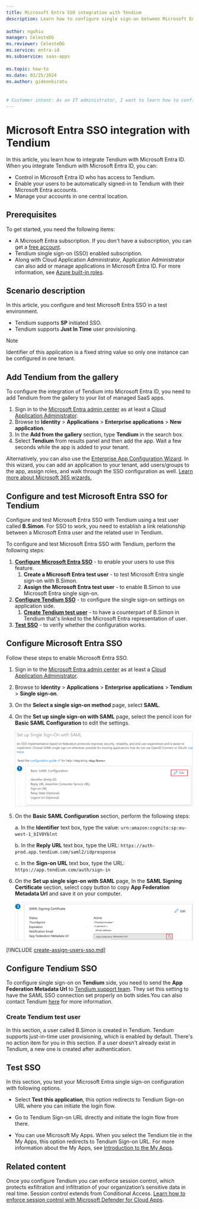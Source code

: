 ```yaml
---
title: Microsoft Entra SSO integration with Tendium
description: Learn how to configure single sign-on between Microsoft Entra ID and Tendium.

author: nguhiu
manager: CelesteDG
ms.reviewer: CelesteDG
ms.service: entra-id
ms.subservice: saas-apps

ms.topic: how-to
ms.date: 03/25/2024
ms.author: gideonkiratu


# Customer intent: As an IT administrator, I want to learn how to configure single sign-on between Microsoft Entra ID and Tendium so that I can control who has access to Tendium, enable automatic sign-in with Microsoft Entra accounts, and manage my accounts in one central location.
---
```


# Microsoft Entra SSO integration with Tendium

In this article,  you learn how to integrate Tendium with Microsoft Entra ID. When you integrate Tendium with Microsoft Entra ID, you can:

* Control in Microsoft Entra ID who has access to Tendium.
* Enable your users to be automatically signed-in to Tendium with their Microsoft Entra accounts.
* Manage your accounts in one central location.

## Prerequisites

To get started, you need the following items:

* A Microsoft Entra subscription. If you don't have a subscription, you can get a [free account](https://azure.microsoft.com/free/).
* Tendium single sign-on (SSO) enabled subscription.
* Along with Cloud Application Administrator, Application Administrator can also add or manage applications in Microsoft Entra ID.
For more information, see [Azure built-in roles](~/identity/role-based-access-control/permissions-reference.md).

## Scenario description

In this article,  you configure and test Microsoft Entra SSO in a test environment.

* Tendium supports **SP** initiated SSO.
* Tendium supports **Just In Time** user provisioning.

> [!NOTE]
> Identifier of this application is a fixed string value so only one instance can be configured in one tenant.

## Add Tendium from the gallery

To configure the integration of Tendium into Microsoft Entra ID, you need to add Tendium from the gallery to your list of managed SaaS apps.

1. Sign in to the [Microsoft Entra admin center](https://entra.microsoft.com) as at least a [Cloud Application Administrator](~/identity/role-based-access-control/permissions-reference.md#cloud-application-administrator).
1. Browse to **Identity** > **Applications** > **Enterprise applications** > **New application**.
1. In the **Add from the gallery** section, type **Tendium** in the search box.
1. Select **Tendium** from results panel and then add the app. Wait a few seconds while the app is added to your tenant.

 Alternatively, you can also use the [Enterprise App Configuration Wizard](https://portal.office.com/AdminPortal/home?Q=Docs#/azureadappintegration). In this wizard, you can add an application to your tenant, add users/groups to the app, assign roles, and walk through the SSO configuration as well. [Learn more about Microsoft 365 wizards.](/microsoft-365/admin/misc/azure-ad-setup-guides)

<a name='configure-and-test-azure-ad-sso-for-tendium'></a>

## Configure and test Microsoft Entra SSO for Tendium

Configure and test Microsoft Entra SSO with Tendium using a test user called **B.Simon**. For SSO to work, you need to establish a link relationship between a Microsoft Entra user and the related user in Tendium.

To configure and test Microsoft Entra SSO with Tendium, perform the following steps:

1. **[Configure Microsoft Entra SSO](#configure-azure-ad-sso)** - to enable your users to use this feature.
    1. **Create a Microsoft Entra test user** - to test Microsoft Entra single sign-on with B.Simon.
    1. **Assign the Microsoft Entra test user** - to enable B.Simon to use Microsoft Entra single sign-on.
1. **[Configure Tendium SSO](#configure-tendium-sso)** - to configure the single sign-on settings on application side.
    1. **[Create Tendium test user](#create-tendium-test-user)** - to have a counterpart of B.Simon in Tendium that's linked to the Microsoft Entra representation of user.
1. **[Test SSO](#test-sso)** - to verify whether the configuration works.

<a name='configure-azure-ad-sso'></a>

## Configure Microsoft Entra SSO

Follow these steps to enable Microsoft Entra SSO.

1. Sign in to the [Microsoft Entra admin center](https://entra.microsoft.com) as at least a [Cloud Application Administrator](~/identity/role-based-access-control/permissions-reference.md#cloud-application-administrator).
1. Browse to **Identity** > **Applications** > **Enterprise applications** > **Tendium** > **Single sign-on**.
1. On the **Select a single sign-on method** page, select **SAML**.
1. On the **Set up single sign-on with SAML** page, select the pencil icon for **Basic SAML Configuration** to edit the settings.

   ![Screenshot shows to edit Basic SAML Configuration.](common/edit-urls.png "Basic Configuration")

1. On the **Basic SAML Configuration** section, perform the following steps:

    a. In the **Identifier** text box, type the value:
    `urn:amazon:cognito:sp:eu-west-1_bIV0Yblnt`
    
    b. In the **Reply URL** text box, type the URL:
    `https://auth-prod.app.tendium.com/saml2/idpresponse`

    c. In the **Sign-on URL** text box, type the URL:
    `https://app.tendium.com/auth/sign-in`

1. On the **Set up single sign-on with SAML** page, In the **SAML Signing Certificate** section, select copy button to copy **App Federation Metadata Url** and save it on your computer.

	![Screenshot shows the Certificate download link.](common/copy-metadataurl.png "Certificate")

<a name='create-an-azure-ad-test-user'></a>

[!INCLUDE [create-assign-users-sso.md](~/identity/saas-apps/includes/create-assign-users-sso.md)]

## Configure Tendium SSO

To configure single sign-on on **Tendium** side, you need to send the **App Federation Metadata Url** to [Tendium support team](mailto:tech-partners@tendium.com). They set this setting to have the SAML SSO connection set properly on both sides.You can also contact Tendium [here](https://tendium.ai/contact/) for more information.

### Create Tendium test user

In this section, a user called B.Simon is created in Tendium. Tendium supports just-in-time user provisioning, which is enabled by default. There's no action item for you in this section. If a user doesn't already exist in Tendium, a new one is created after authentication.

## Test SSO 

In this section, you test your Microsoft Entra single sign-on configuration with following options. 

* Select **Test this application**, this option redirects to Tendium Sign-on URL where you can initiate the login flow. 

* Go to Tendium Sign-on URL directly and initiate the login flow from there.

* You can use Microsoft My Apps. When you select the Tendium tile in the My Apps, this option redirects to Tendium Sign-on URL. For more information about the My Apps, see [Introduction to the My Apps](https://support.microsoft.com/account-billing/sign-in-and-start-apps-from-the-my-apps-portal-2f3b1bae-0e5a-4a86-a33e-876fbd2a4510).

## Related content

Once you configure Tendium you can enforce session control, which protects exfiltration and infiltration of your organization’s sensitive data in real time. Session control extends from Conditional Access. [Learn how to enforce session control with Microsoft Defender for Cloud Apps](/cloud-app-security/proxy-deployment-any-app).
